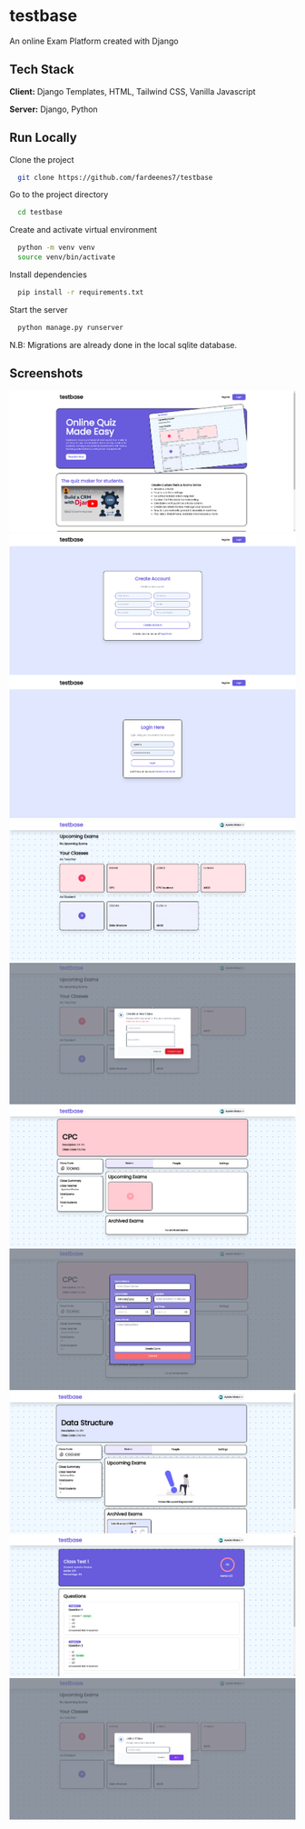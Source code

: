 
# testbase

An online Exam Platform created with Django





## Tech Stack

**Client:** Django Templates, HTML, Tailwind CSS, Vanilla Javascript

**Server:** Django, Python


## Run Locally

Clone the project

```bash
  git clone https://github.com/fardeenes7/testbase
```

Go to the project directory

```bash
  cd testbase
```

Create and activate virtual environment
```bash
  python -m venv venv
  source venv/bin/activate
```

Install dependencies

```bash
  pip install -r requirements.txt
```

Start the server

```bash
  python manage.py runserver
```

N.B: Migrations are already done in the local sqlite database.


## Screenshots

![App Screenshot](screenshots/1.png)
![App Screenshot](screenshots/2.png)
![App Screenshot](screenshots/3.png)
![App Screenshot](screenshots/4.png)
![App Screenshot](screenshots/5.png)
![App Screenshot](screenshots/6.png)
![App Screenshot](screenshots/7.png)
![App Screenshot](screenshots/8.png)
![App Screenshot](screenshots/9.png)
![App Screenshot](screenshots/10.png)
